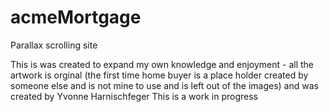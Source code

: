 # acmeMortgage
Parallax scrolling site

This is was created to expand my own knowledge and enjoyment - all the artwork is orginal (the first time home buyer is a place holder created by someone else and is not mine to use and is left out of the images) and was created by Yvonne Harnischfeger 
This is a work in progress
